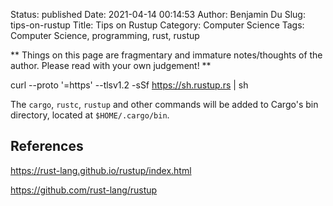 Status: published
Date: 2021-04-14 00:14:53
Author: Benjamin Du
Slug: tips-on-rustup
Title: Tips on Rustup
Category: Computer Science
Tags: Computer Science, programming, rust, rustup

**
Things on this page are fragmentary and immature notes/thoughts of the author.
Please read with your own judgement!
**


curl --proto '=https' --tlsv1.2 -sSf https://sh.rustup.rs | sh

The `cargo`, `rustc`, `rustup` and other commands 
will be added to Cargo's bin directory, located at `$HOME/.cargo/bin`.

## References 

https://rust-lang.github.io/rustup/index.html

https://github.com/rust-lang/rustup